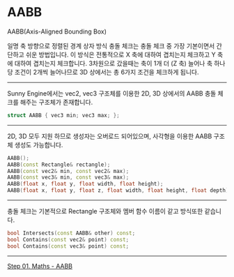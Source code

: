 # AABB

AABB(Axis-Aligned Bounding Box)

일명 축 방향으로 정렬된 경계 상자 방식 충돌 체크는 충돌 체크 중 가장 기본이면서 간단하고 쉬운 방법입니다. 이 방식은 전통적으로 X 축에 대하여 겹치는지 체크하고 Y 축에 대하여 겹치는지 체크합니다. 3차원으로 갔을때는 축이 1개 더 (Z 축) 늘어나 축 하나당 조건이 2개씩 늘어나므로 3D 상에서는 총 6가지 조건을 체크하게 됩니다.

---

Sunny Engine에서는 vec2, vec3 구조체를 이용한 2D, 3D 상에서의 AABB 충돌 체크를 해주는 구조체가 존재합니다.

```cpp
struct AABB { vec3 min; vec3 max; };
```

---

2D, 3D 모두 지원 하므로 생성자는 오버로드 되어있으며, 사각형을 이용한 AABB 구조체 생성도 가능합니다.

```cpp
AABB();
AABB(const Rectangle& rectangle);
AABB(const vec2& min, const vec2& max);
AABB(const vec3& min, const vec3& max);
AABB(float x, float y, float width, float height);
AABB(float x, float y, float z, float width, float height, float depth);
```

---

충돌 체크는 기본적으로 Rectangle 구조체와 멤버 함수 이름이 같고 방식또한 같습니다.

```cpp
bool Intersects(const AABB& other) const;
bool Contains(const vec2& point) const;
bool Contains(const vec3& point) const;
```

---

[Step 01. Maths - AABB]()
